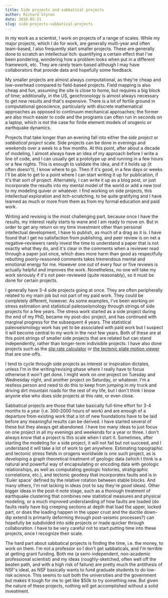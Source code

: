 ```yaml
---
title: Side projects and sabbatical projects
author: Richard Styron
date: 2018-05-21
slug: side-projects-sabbatical-projects
...
```


In my work as a scientist, I work on projects of a range of scales. While my 
major projects, which I do for work, are generally multi-year and often 
team-based, I also frequently start smaller projects. These are generally done 
to scratch an intellectual itch: quantifying a certain effect that I've been 
pondering, wondering how a problem looks when put in a different framework, 
etc. They are rarely team-based although I may have collaborators that provide 
data and hopefully some feedback.

My smaller projects are almost always computational, as they're cheap and 
low-overhead compared to field-based projects. Field mapping is also cheap and 
fun, assuming the site is close to home, but requires a big block of time; 
additionally, in the US, geochronology is almost always necessary to get new 
results and that's expensive. There is a lot of fertile ground in computational 
geoscience, particularly with discrete mathematical approaches as opposed to 
continuum mechanical approaches; the former are also much easier to code and 
the programs can often run in seconds on a laptop, which is not the case for 
finite element models of orogenic or earthquake dynamics.

Projects that take longer than an evening fall into either the *side project* 
or *sabbatical project* scale. Side projects can be done in evenings and 
weekends over a week to a few months. At this point, after about a decade of 
modeling, I almost always have an idea of my approach before I write a line of 
code, and I can usually get a prototype up and running in a few hours or a few 
nights. This is enough to validate the idea, and if it holds up (it often 
doesn't), I know where to go. Then if it's good, in a few days or weeks I'll be 
able to get to a point where I can start writing it up for publication, if it's 
that sort of project. Alternately, I can write it up as a blog post, or just 
incorporate the results into my mental model of the world or add a new tool to 
my modeling quiver or whatever. I find working on side projects, this 
intellectual exploration and itch-scratching, to be quite gratifying and I have 
learned as much or more from them as from my formal education and paid work.

Writing and revising is the most challenging part, because once I have the 
results, my interest really starts to wane and I am ready to move on. But in 
order to get any return on my time investment other than personal intellectual 
development, I have to publish, as much of a drag as it is. I have found that I 
get no satisfaction from publishing, and peer review is on net a 
negative–reviewers rarely invest the time to understand a paper that is not 
exactly what they do, and it's clear in the comments when a reviewer read 
through a paper just once, which does more harm than good as respectfully 
rebutting poorly-reasoned comments takes tremendous mental and emotional energy 
for me. However one out of every four or five reviews is actually helpful and 
improves the work. Nonetheless, no one will take my work seriously if it's not 
peer-reviewed (quite reasonably), so it must be done for certain projects.

I generally have 3-4 side projects going at once. They are often peripherally 
related to my main job but not part of my paid work. They could be completely 
different, however. As some examples, I've been working on stress estimation 
and statistical paleoseismology through strings of side projects for a few 
years. The stress work started as a side project during the end of my PhD, 
became my post-doc project, and has continued with marginal progress for the 
subsequent 4 years. The statistical paleoseismology work has yet to be 
associated with paid work but I suspect it will become central to my work in 
the next few years. Both of these are at this point strings of smaller side 
projects that are related but can stand independently, rather than longer-term 
indivisible projects. I have also done projects such as the [slip rate 
calculator](https://github.com/cossatot/slip_rate_calculator) or [the tectonic 
plate motion viewer](http://earth-analysis.com/vels/public/) that are one-offs.

I tend to cycle through side projects as interest or inspiration dictates, 
unless I'm in the writing/revising phase where I really have to focus otherwise 
it won't get done. I might work on one project on Tuesday and Wednesday night, 
and another project on Saturday, or whatever. I'm a restless person and need to 
do this to keep from jumping in my truck and driving dirt mountain roads for 
the rest of my life, but I don't think I know anyone else who does side 
projects at this rate, or even close.

Sabbatical projects are those that take basically full-time effort for 3-4 
months to a year (i.e. 300-2000 hours of work) and are enough of a departure 
from existing work that a lot of new foundations have to be laid before any 
meaningful results can be derived. I have started several of these but they 
always get abandoned. I have too many ideas to just focus on one project in all 
my evenings and weekends for a year or three. I don't always know that a 
project is this scale when I start it. Sometimes, after starting the modeling 
for a side project, it will not fail but not succeed, and I understand it will 
take a lot of work to get anywhere. Estimating topographic and tectonic stress 
fields in orogens worldwide is one such project, as is developing a graph 
theoretical treatment of geologic data (which I think is a natural and powerful 
way of encapsulating or encoding data with geologic relationships, as well as 
computating geologic histories, stratigraphic correlations, etc.), and tectonic 
geodesy that incorporates faults and is in 'Euler space' defined by the 
relative rotation between stable blocks. And many others, I'm not lacking in 
ideas (not to say they're *good* ideas).  Other bigger ideas in the post-it 
note stage, such as a thorough treatment of earthquake clustering that combines 
new statistical measures and physical modeling, or a much improved 
understanding of how faults are loaded (do faults really have big creeping 
sections at depth that load the upper, locked part, or does the loading happen 
in the upper crust and the ductile down-dip extend is primarily deforming 
through post-seismic processes?) can hopefully be subdivided into side projects 
or made quicker through collaboration. I have to be very careful not to start 
putting time into these projects, once I recognize their scale.

The hard part about sabbatical projects is finding the time, i.e. the money, to 
work on them. I'm not a professor so I don't get sabbaticals, and I'm terrible 
at getting grant funding. Both me (a semi-independent, non-academic 
professional scientist) and my ideas (roughly-sketched, often well off the 
beaten path, and with a high risk of failure) are pretty much the antithesis of 
NSF's ideal, as NSF basically wants to fund graduate students to do low-risk 
science. This seems to suit both the universities and the government but makes 
it tough for me to get like $50k to try something new. But given the nature of 
these projects, nothing will get accomplished without a solid investment.
